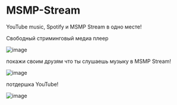 # MSMP-Stream
YouTube music, Spotify и MSMP Stream в одно месте!

Свободный стриминговый медиа плеер 


![image](https://user-images.githubusercontent.com/56259377/147737830-40d7f39b-d89e-4603-810e-49eee4a1a4d8.png)

покажи своим друзям что ты слушаешь музыку в MSMP Stream!

![image](https://user-images.githubusercontent.com/56259377/147737914-00f3951b-d945-4894-9563-cc3c5bf87ebe.png)

потдершка YouTube!

![image](https://user-images.githubusercontent.com/56259377/147738008-a8d7c20d-9478-451e-be03-5d58ff2a5520.png)
